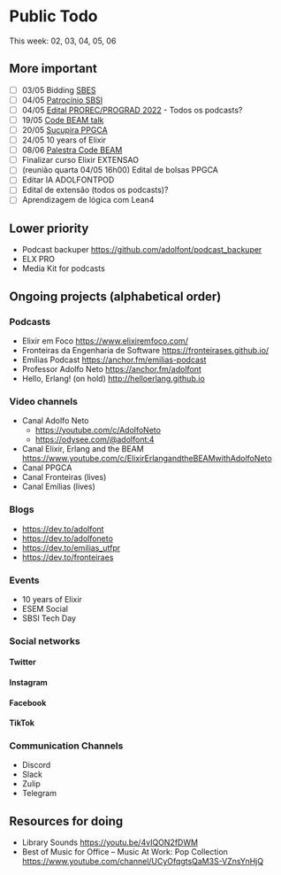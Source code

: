 # Public Todo

This week: 02, 03, 04, 05, 06

## More important

- [ ] 03/05 Bidding [SBES](./help/sbes) 
- [ ] 04/05 [Patrocínio SBSI](https://mail.google.com/mail/u/0/#inbox/FMfcgzGpFgqmzbQDxThtvqbjCcDdbQzr)
- [ ] 04/05 [Edital PROREC/PROGRAD 2022](https://mail.google.com/mail/u/0/#inbox/FMfcgzGmvpJTqmXRfzDDVnmdjGLvfbCL) - Todos os podcasts?
- [ ] 19/05 [Code BEAM talk](https://codesync.global/conferences/code-beam-sto-2022/)
- [ ] 20/05 [Sucupira  PPGCA](https://mail.google.com/mail/u/0/#inbox/QgrcJHsBvDwlVwmxMNXDrsFbWMjqMFcWZhq)
- [ ] 24/05 10 years of Elixir
- [ ] 08/06 [Palestra Code BEAM](https://codebeam-corunha.vercel.app/en)
- [ ] Finalizar curso Elixir EXTENSAO
- [ ] (reunião quarta 04/05 16h00) Edital de bolsas PPGCA
- [ ] Editar IA ADOLFONTPOD
- [ ] Edital de extensão (todos os podcasts)? 
- [ ] Aprendizagem de lógica com Lean4

## Lower priority

- Podcast backuper https://github.com/adolfont/podcast_backuper
- ELX PRO
- Media Kit for podcasts


## Ongoing projects (alphabetical order)

### Podcasts
- Elixir em Foco https://www.elixiremfoco.com/
- Fronteiras da Engenharia de Software https://fronteirases.github.io/
- Emílias Podcast https://anchor.fm/emilias-podcast
- Professor Adolfo Neto https://anchor.fm/adolfont
- Hello, Erlang! (on hold) http://helloerlang.github.io


### Video channels

- Canal Adolfo Neto
   - https://youtube.com/c/AdolfoNeto
   - https://odysee.com/@adolfont:4
- Canal Elixir, Erlang and the BEAM  https://www.youtube.com/c/ElixirErlangandtheBEAMwithAdolfoNeto
- Canal PPGCA
- Canal Fronteiras (lives)
- Canal Emílias (lives)

### Blogs 

- https://dev.to/adolfont
- https://dev.to/adolfoneto
- https://dev.to/emilias_utfpr
- https://dev.to/fronteiraes

### Events
- 10 years of Elixir
- ESEM Social 
- SBSI Tech Day


### Social networks

#### Twitter
#### Instagram
#### Facebook
#### TikTok

### Communication Channels

- Discord
- Slack
- Zulip
- Telegram



## Resources for doing

- Library Sounds https://youtu.be/4vIQON2fDWM
- Best of Music for Office – Music At Work: Pop Collection https://www.youtube.com/channel/UCyOfqgtsQaM3S-VZnsYnHjQ
